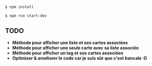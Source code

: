 
```bash
$ npm install
```


```bash
$ npm run start:dev
```

## TODO

- **Méthode pour afficher une liste et ses cartes associées**
- **Méthode pour afficher une seule carte avec sa liste associée**
- **Méthode pour afficher un tag et ses cartes associées**
- **Optimiser & ameliorer le code car je suis sûr que c'est bancale :D**